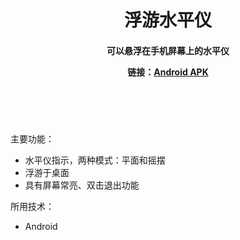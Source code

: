 <header>
    <h1>浮游水平仪</h1>
    <h4>
        <p>可以悬浮在手机屏幕上的水平仪</p>
        <p>链接：<a href='./app/FloatHorizon.apk'>Android APK</a></p>
    </h4>
</header>
<br/>
<Article>
    <p>
        <span>主要功能：</span>
        <ul>
            <li>水平仪指示，两种模式：平面和摇摆</li>
            <li>浮游于桌面</li>
            <li>具有屏幕常亮、双击退出功能</li> 
        </ul>
    </p>
    <p>
        <span>所用技术：</span>
        <ul>
            <li>Android</li>
        </ul>
    </p>
</Article>



